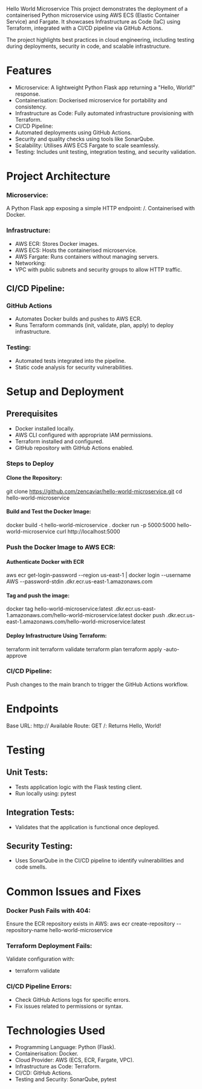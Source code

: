 Hello World Microservice
This project demonstrates the deployment of a containerised Python microservice using AWS ECS (Elastic Container Service) and Fargate. It showcases Infrastructure as Code (IaC) using Terraform, integrated with a CI/CD pipeline via GitHub Actions.

The project highlights best practices in cloud engineering, including testing during deployments, security in code, and scalable infrastructure.

# Features
* Microservice: A lightweight Python Flask app returning a "Hello, World!" response.
* Containerisation: Dockerised microservice for portability and consistency.
* Infrastructure as Code: Fully automated infrastructure provisioning with Terraform.
* CI/CD Pipeline:
* Automated deployments using GitHub Actions.
* Security and quality checks using tools like SonarQube.
* Scalability: Utilises AWS ECS Fargate to scale seamlessly.
* Testing: Includes unit testing, integration testing, and security validation.

# Project Architecture
### Microservice:
A Python Flask app exposing a simple HTTP endpoint: /.
Containerised with Docker.
### Infrastructure:
* AWS ECR: Stores Docker images.
* AWS ECS: Hosts the containerised microservice.
* AWS Fargate: Runs containers without managing servers.
* Networking:
* VPC with public subnets and security groups to allow HTTP traffic.
## CI/CD Pipeline:
### GitHub Actions
* Automates Docker builds and pushes to AWS ECR.
* Runs Terraform commands (init, validate, plan, apply) to deploy infrastructure.
### Testing:
* Automated tests integrated into the pipeline.
* Static code analysis for security vulnerabilities.
# Setup and Deployment
## Prerequisites
* Docker installed locally.
* AWS CLI configured with appropriate IAM permissions.
* Terraform installed and configured.
* GitHub repository with GitHub Actions enabled.
### Steps to Deploy
#### Clone the Repository:
git clone https://github.com/zencaviar/hello-world-microservice.git
cd hello-world-microservice
#### Build and Test the Docker Image:
docker build -t hello-world-microservice .
docker run -p 5000:5000 hello-world-microservice
curl http://localhost:5000
### Push the Docker Image to AWS ECR:
#### Authenticate Docker with ECR
aws ecr get-login-password --region us-east-1 | docker login --username AWS --password-stdin <account-id>.dkr.ecr.us-east-1.amazonaws.com
#### Tag and push the image:
docker tag hello-world-microservice:latest <account-id>.dkr.ecr.us-east-1.amazonaws.com/hello-world-microservice:latest
docker push <account-id>.dkr.ecr.us-east-1.amazonaws.com/hello-world-microservice:latest
#### Deploy Infrastructure Using Terraform:
terraform init
terraform validate
terraform plan
terraform apply -auto-approve
### CI/CD Pipeline:
Push changes to the main branch to trigger the GitHub Actions workflow.
# Endpoints
Base URL: http://<ECS-Service-Endpoint>
Available Route:
GET /: Returns Hello, World!
# Testing
## Unit Tests:
* Tests application logic with the Flask testing client.
* Run locally using:
pytest
## Integration Tests:
* Validates that the application is functional once deployed.
## Security Testing:
* Uses SonarQube in the CI/CD pipeline to identify vulnerabilities and code smells.
# Common Issues and Fixes
### Docker Push Fails with 404:
Ensure the ECR repository exists in AWS:
aws ecr create-repository --repository-name hello-world-microservice
### Terraform Deployment Fails:
Validate configuration with:
* terraform validate
### CI/CD Pipeline Errors:
* Check GitHub Actions logs for specific errors.
* Fix issues related to permissions or syntax.
# Technologies Used
* Programming Language: Python (Flask).
* Containerisation: Docker.
* Cloud Provider: AWS (ECS, ECR, Fargate, VPC).
* Infrastructure as Code: Terraform.
* CI/CD: GitHub Actions.
* Testing and Security: SonarQube, pytest